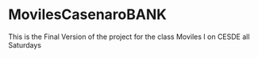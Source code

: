 # MovilesCasenaroBANK
This is the Final Version of the project for the class Moviles I on CESDE all Saturdays 
